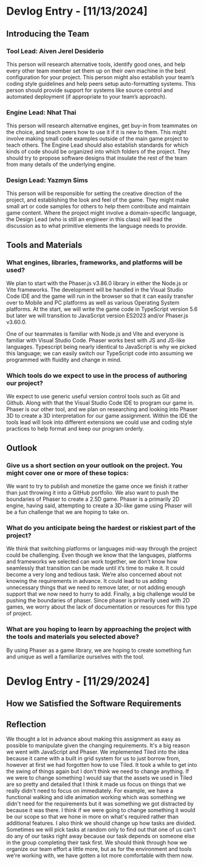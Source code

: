 # Devlog Entry - [11/13/2024]

## Introducing the Team

### Tool Lead: Aiven Jerel Desiderio

This person will research alternative tools, identify good ones, and help every other team member set them up on their own machine in the best configuration for your project. This person might also establish your team’s coding style guidelines and help peers setup auto-formatting systems. This person should provide support for systems like source control and automated deployment (if appropriate to your team’s approach).

### Engine Lead: Nhat Thai

This person will research alternative engines, get buy-in from teammates on the choice, and teach peers how to use it if it is new to them. This might involve making small code examples outside of the main game project to teach others. The Engine Lead should also establish standards for which kinds of code should be organized into which folders of the project. They should try to propose software designs that insulate the rest of the team from many details of the underlying engine.

### Design Lead: Yazmyn Sims

This person will be responsible for setting the creative direction of the project, and establishing the look and feel of the game. They might make small art or code samples for others to help them contribute and maintain game content. Where the project might involve a domain-specific language, the Design Lead (who is still an engineer in this class) will lead the discussion as to what primitive elements the language needs to provide.

## Tools and Materials

### What engines, libraries, frameworks, and platforms will be used?

We plan to start with the Phaser.js v3.86.0 library in either the Node.js or Vite frameworks. The development will be handled in the Visual Studio Code IDE and the game will run in the browser so that it can easily transfer over to Mobile and PC platforms as well as various Operating System platforms. At the start, we will write the game code in TypeScript version 5.6 but later we will transition to JavaScript version ES2023 and/or Phaser.js v3.60.0.

One of our teammates is familiar with Node.js and Vite and everyone is familiar with Visual Studio Code. Phaser works best with JS and JS-like languages. Typescript being nearly identical to JavaScript is why we picked this language; we can easily switch our TypeScript code into assuming we programmed with fluidity and change in mind.

### Which tools do we expect to use in the process of authoring our project?

We expect to use generic useful version control tools such as Git and Github. Along with that the Visual Studio Code IDE to program our game in. Phaser is our other tool, and we plan on researching and looking into Phaser 3D to create a 3D interpretation for our game assignment. Within the IDE the tools lead will look into different extensions we could use and coding style practices to help format and keep our program orderly.

## Outlook

### Give us a short section on your outlook on the project. You might cover one or more of these topics:

We want to try to publish and monetize the game once we finish it rather than just throwing it into a GitHub portfolio. We also want to push the boundaries of Phaser to create a 2.5D game. Phaser is a primarily 2D engine, having said, attempting to create a 3D-like game using Phaser will be a fun challenge that we are hoping to take on.

### What do you anticipate being the hardest or riskiest part of the project?

We think that switching platforms or languages mid-way through the project could be challenging. Even though we know that the languages, platforms and frameworks we selected can work together, we don’t know how seamlessly that transition can be made until it’s time to make it. It could become a very long and tedious task. We’re also concerned about not knowing the requirements in advance. It could lead to us adding unnecessary things that we need to remove later, or not adding enough support that we now need to hurry to add. Finally, a big challenge would be pushing the boundaries of phaser. Since phaser is primarily used with 2D games, we worry about the lack of documentation or resources for this type of project.

### What are you hoping to learn by approaching the project with the tools and materials you selected above?

By using Phaser as a game library, we are hoping to create something fun and unique as well a
familiarize ourselves with the tool.

# Devlog Entry - [11/29/2024]

## How we Satisfied the Software Requirements


## Reflection
We thought a lot in advance about making this assignment as easy as possible to manipulate given the changing requirements. It's a big reason we went with JavaScript and Phaser. We implemented Tiled into the idea because it came with a built in grid system for us to just borrow from, however at first we had forgotten how to use Tiled. It took a while to get into the swing of things again but I don't think we need to change anything. 
If we were to change something I would say that the assets we used in Tiled are so pretty and detailed that I think it made us focus on things that we really didn't need to focus on immediately. For example, we have a functional walking and idle animation working which was something we didn't need for the requirements but it was something we got distracted by because it was there. I think if we were going to change something it would be our scope so that we hone in more on what's required rather than additional features.
I also think we should change up how tasks are divided. Sometimes we will pick tasks at random only to find out that one of us can't do any of our tasks right away because our task depends on someone else in the group completing their task first. We should think through how we organize our team effort a little more, but as for the environment and tools we're working with, we have gotten a lot more comfortable with them now.
